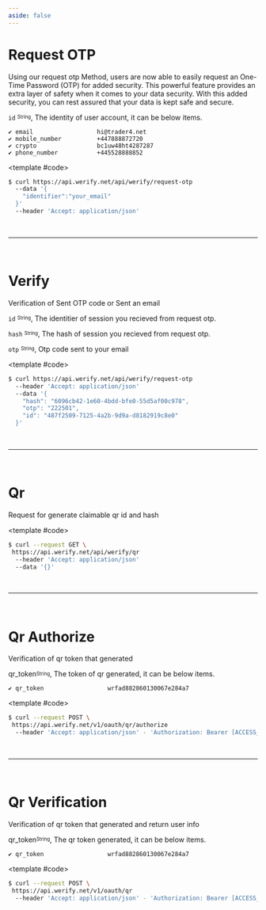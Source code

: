 ```yaml
---
aside: false
---
```


<!--@include: /partials/libraries.md-->


<CodeBox lang="Restful" method="POST" endpoint="/api/werify/request-otp">

# Request OTP

Using our request otp Method, users are now able to easily request an One-Time Password (OTP) for added security. This powerful feature provides an extra layer of safety when it comes to your data security. With this added security, you can rest assured that your data is kept safe and secure.

`id` <sup><sub>String</sub></sup>, The identity of user account, it can be below items.

    ✔️ email                  hi@trader4.net   
    ✔️ mobile_number          +447888872720  
    ✔️ crypto                 bc1uw48ht4287287
    ✔️ phone_number           +445528888852

<template #code>

```bash
$ curl https://api.werify.net/api/werify/request-otp 
  --data '{
    "identifier":"your_email"
  }'
  --header 'Accept: application/json'
```

</template>

</CodeBox>


<Response jfile="v1/werify/oauth/request" >

</Response>
<br>
<hr>
<br>

<CodeBox lang="Restful" method="POST" endpoint="/api/werify/verify-otp">

# Verify

Verification of Sent OTP code or Sent an email

`id` <sup><sub>String</sub></sup>, The identitier of session you recieved from request otp.

`hash` <sup><sub>String</sub></sup>, The hash of session you recieved from request otp.

`otp` <sup><sub>String</sub></sup>, Otp code sent to your email 

<template #code>

```bash
$ curl https://api.werify.net/api/werify/request-otp
  --header 'Accept: application/json'
  --data '{
    "hash": "6096cb42-1e60-4bdd-bfe0-55d5af00c978",
    "otp": "222501",
    "id": "487f2509-7125-4a2b-9d9a-d8182919c8e0"
  }'
```

</template>

</CodeBox>

<Response jfile="v1/werify/oauth/verify" >

</Response>


<br>
<hr>
<br>

<CodeBox lang="Restful" method="GET" endpoint="/v1/oauth/qr">

# Qr

Request for generate claimable qr id and hash


<template #code>

```bash
$ curl --request GET \
 https://api.werify.net/api/werify/qr
  --header 'Accept: application/json'
  --data '{}'
```

</template>

</CodeBox>

<Response jfile="v1/werify/oauth/qr" >

</Response>

<br>
<hr>
<br>

<CodeBox lang="Restful" method="POST" endpoint="/v1/oauth/qr/authorize">

# Qr Authorize

Verification of qr token that generated

qr_token<sup><sub>String</sub></sup>, The token of qr generated, it can be below items.

    ✔️ qr_token                  wrfad882860130067e284a7

<template #code>

```bash
$ curl --request POST \
 https://api.werify.net/v1/oauth/qr/authorize
  --header 'Accept: application/json' - 'Authorization: Bearer [ACCESS_TOKEN]'
```

</template>

</CodeBox>

<Response jfile="v1/werify/oauth/qr-authorize" >

</Response>

<br>
<hr>
<br>



<CodeBox lang="Restful" method="POST" endpoint="/v1/oauth/qr">

# Qr Verification

Verification of qr token that generated and return user info

qr_token<sup><sub>String</sub></sup>, The qr token generated, it can be below items.

    ✔️ qr_token                  wrfad882860130067e284a7

<template #code>

```bash
$ curl --request POST \
 https://api.werify.net/v1/oauth/qr
  --header 'Accept: application/json' - 'Authorization: Bearer [ACCESS_TOKEN]'
```

</template>

</CodeBox>

<Response jfile="v1/werify/oauth/qr-authorize" >

</Response>








